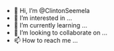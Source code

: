 - 👋 Hi, I’m @ClintonSeemela
- 👀 I’m interested in ...
- 🌱 I’m currently learning ...
- 💞️ I’m looking to collaborate on ...
- 📫 How to reach me ...

<!---
ClintonSeemela/ClintonSeemela is a ✨ special ✨ repository because its `README.md` (this file) appears on your GitHub profile.
You can click the Preview link to take a look at your changes.
--->

